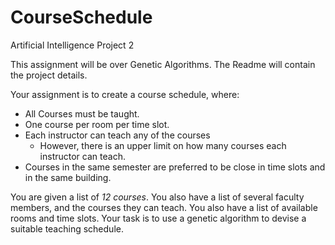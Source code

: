 # CourseSchedule
 Artificial Intelligence Project 2

This assignment will be over Genetic Algorithms. The Readme will contain the project details.

Your assignment is to create a course schedule, where:
* All Courses must be taught.
* One course per room per time slot.
* Each instructor can teach any of the courses
    * However, there is an upper limit on how many courses each instructor can teach.
* Courses in the same semester are preferred to be close in time slots and in the same building.

You are given a list of _12 courses_. You also have a list of several faculty members, and the courses they can teach.
You also have a list of available rooms and time slots. Your task is to use a genetic algorithm to devise a suitable teaching schedule. 

